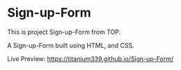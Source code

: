 # Sign-up-Form

This is project Sign-up-Form from TOP.

A Sign-up-Form built using HTML, and CSS.

Live Preview: https://titanium339.github.io/Sign-up-Form/
